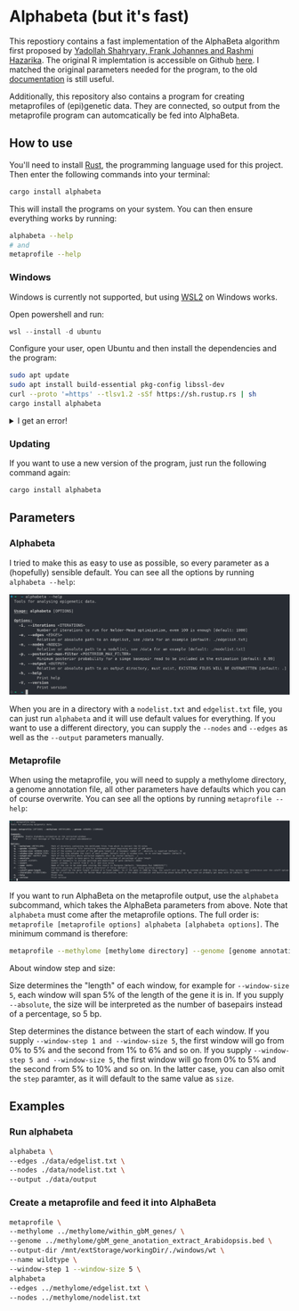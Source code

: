 # Alphabeta (but it's fast)

This repostiory contains a fast implementation of the AlphaBeta algorithm first proposed by [Yadollah Shahryary, Frank Johannes and Rashmi Hazarika](https://doi.org/10.5281/zenodo.3992612). The original R implemtation is accessible on Github [here](https://github.com/jlab-code/AlphaBeta/). I matched the original parameters needed for the program, to the old [documentation](https://github.com/jlab-code/AlphaBeta/blob/master/vignettes/AlphaBeta.pdf) is still useful.

Additionally, this repository also contains a program for creating metaprofiles of (epi)genetic data. They are connected, so output from the metaprofile program can automcatically be fed into AlphaBeta.

## How to use

You'll need to install [Rust](https://www.rust-lang.org/tools/install), the programming language used for this project. Then enter the following commands into your terminal:

```bash
cargo install alphabeta
```

This will install the programs on your system. You can then ensure everything works by running:

```bash
alphabeta --help
# and
metaprofile --help
```

### Windows

Windows is currently not supported, but using [WSL2](https://learn.microsoft.com/en-us/windows/wsl/install) on Windows works.

Open powershell and run:

```powershell
wsl --install -d ubuntu
```

Configure your user, open Ubuntu and then install the dependencies and the program:

```bash
sudo apt update
sudo apt install build-essential pkg-config libssl-dev
curl --proto '=https' --tlsv1.2 -sSf https://sh.rustup.rs | sh
cargo install alphabeta
```

<details>
<summary>I get an error!</summary>

If you received an error message about libopenblas, you will need to run the code from inside the repository with cargo (I don't really understand this issue)

```bash
cargo run --release --bin alphabeta
# or
cargo run --release --bin metaprofile
```

</details>

### Updating

If you want to use a new version of the program, just run the following command again:

```bash
cargo install alphabeta
```

## Parameters

### Alphabeta

I tried to make this as easy to use as possible, so every parameter as a (hopefully) sensible default. You can see all the options by running `alphabeta --help`:

![AlphaBeta ClI options](alphabeta_cli.png)

When you are in a directory with a `nodelist.txt` and `edgelist.txt` file, you can just run `alphabeta` and it will use default values for everything. If you want to use a different directory, you can supply the `--nodes` and `--edges` as well as the `--output` parameters manually.

### Metaprofile

When using the metaprofile, you will need to supply a methylome directory, a genome annotation file, all other parameters have defaults which you can of course overwrite. You can see all the options by running `metaprofile --help`:

![Methylome CLI parameters](methylome_cli.png)

If you want to run AlphaBeta on the metaprofile output, use the `alphabeta` subcommand, which takes the AlphaBeta parameters from above. Note that `alphabeta` must come after the metaprofile options. The full order is: `metaprofile [metaprofile options] alphabeta [alphabeta options]`. The minimum command is therefore:

```bash
metaprofile --methylome [methylome directory] --genome [genome annotation file] alphabeta
```

About window step and size:

Size determines the "length" of each window, for example for `--window-size 5`, each window will span 5% of the length of the gene it is in. If you supply `--absolute`, the size will be interpreted as the number of basepairs instead of a percentage, so 5 bp.

Step determines the distance between the start of each window. If you supply `--window-step 1 and --window-size 5`, the first window will go from 0% to 5% and the second from 1% to 6% and so on. If you supply `--window-step 5 and --window-size 5`, the first window will go from 0% to 5% and the second from 5% to 10% and so on. In the latter case, you can also omit the `step` paramter, as it will default to the same value as `size`.

## Examples

### Run alphabeta

```bash
alphabeta \
--edges ./data/edgelist.txt \
--nodes ./data/nodelist.txt \
--output ./data/output
```

### Create a metaprofile and feed it into AlphaBeta

```bash
metaprofile \
--methylome ../methylome/within_gbM_genes/ \
--genome ../methylome/gbM_gene_anotation_extract_Arabidopsis.bed \
--output-dir /mnt/extStorage/workingDir/./windows/wt \
--name wildtype \
--window-step 1 --window-size 5 \
alphabeta
--edges ../methylome/edgelist.txt \
--nodes ../methylome/nodelist.txt
```
